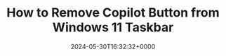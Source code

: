 ---
title: "How to Remove Copilot Button from Windows 11 Taskbar"
description: "After updating to Windows 11 23H2, many users noticed that the Copilot button appeared on the Windows taskbar. Here's the way to remove it."
image: "images/post/2024/05/image-76.png"
date: "2024-05-30T16:32:32+0000"
categories: ["Tips"]
tags: ["Copilot", "taskbar", "Windows 11"]
type: "regular" # available types: [featured/regular]
draft: false
sitemapExclude: false
---